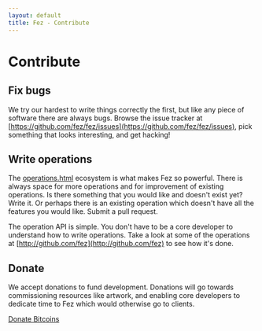 ```yaml
---
layout: default
title: Fez - Contribute
---
```


Contribute
==========

Fix bugs
--------

We try our hardest to write things correctly the first, but like any piece of software there are always bugs.
Browse the issue tracker at [https://github.com/fez/fez/issues](https://github.com/fez/fez/issues), pick 
something that looks interesting, and get hacking!

Write operations
----------------

The [operations.html](operation) ecosystem is what makes Fez so powerful. There is always space for more operations 
and for improvement of existing operations. Is there something that you would like and doesn't exist yet? Write it. 
Or perhaps there is an existing operation which doesn't have all the features you would like. Submit a pull request. 

The operation API is simple. You don't have to be a core developer to understand how to write operations. Take a look
at some of the operations at [http://github.com/fez](http://github.com/fez) to see how it's done.

Donate
------

We accept donations to fund development. Donations will go towards commissioning 
resources like artwork, and enabling core developers to dedicate time to Fez which
would otherwise go to clients.

<script data-gittip-username="isaacbw" src="//gttp.co/v1.js"></script>

<a class="coinbase-button" data-code="2f4b996ceca5138452d2916230fb0372" data-button-style="donation_small" href="https://coinbase.com/checkouts/2f4b996ceca5138452d2916230fb0372">Donate Bitcoins</a><script src="https://coinbase.com/assets/button.js" type="text/javascript"></script>